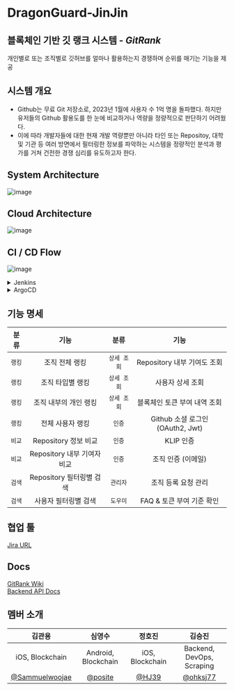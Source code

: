 # DragonGuard-JinJin
## 블록체인 기반 깃 랭크 시스템 - _GitRank_

개인별로 또는 조직별로 깃허브를 얼마나 활용하는지 경쟁하며 순위를 매기는 기능을 제공

## 시스템 개요
- Github는 무료 Git 저장소로, 2023년 1월에 사용자 수 1억 명을 돌파했다. 하지만 유저들의 Github 활용도를 한 눈에 비교하거나 역량을 정량적으로 판단하기 어려웠다.
- 이에 따라 개발자들에 대한 현재 개발 역량뿐만 아니라 타인 또는 Repositoy, 대학 및 기관 등 여러 방면에서 필터링한 정보를 파악하는 시스템을 정량적인 분석과 평가를 거쳐 건전한 경쟁 심리를 유도하고자 한다.

## System Architecture
![image](https://github.com/tukcom2023CD/DragonGuard-JinJin/assets/89020004/5dbf7b2e-cbc6-4412-882f-f20d848627a8)
## Cloud Architecture
![image](https://github.com/tukcom2023CD/DragonGuard-JinJin/assets/89020004/dbbbd6cf-5d62-4b17-91cb-292dee847027)
## CI / CD Flow
![image](https://github.com/tukcom2023CD/DragonGuard-JinJin/assets/89020004/7065b430-d8ee-4244-97b7-c1c7b24acf10)
<details>
<summary>Jenkins</summary>
<div>
<img src=https://github.com/tukcom2023CD/DragonGuard-JinJin/assets/89020004/109d420f-9c59-4db8-be39-480b026d375f/>
</div>
</details>
<details>
<summary>ArgoCD</summary>
<div>
<img src=https://github.com/tukcom2023CD/DragonGuard-JinJin/assets/89020004/a86bd15c-b3e1-440d-8b20-54b5f91285ec/>
</div>
</details>

## 기능 명세

|분류|기능|분류|기능| 
|:----:|:----:|:----:|:----:|
|`랭킹`|조직 전체 랭킹|`상세 조회`|Repository 내부 기여도 조회|
|`랭킹`|조직 타입별 랭킹|`상세 조회`|사용자 상세 조회|
|`랭킹`|조직 내부의 개인 랭킹|`상세 조회`|블록체인 토큰 부여 내역 조회|
|`랭킹`|전체 사용자 랭킹|`인증`|Github 소셜 로그인 (OAuth2, Jwt)|
|`비교`|Repository 정보 비교|`인증`|KLIP 인증|
|`비교`|Repository 내부 기여자 비교|`인증`|조직 인증 (이메일)|
|`검색`|Repository 필터링별 검색|`관리자`|조직 등록 요청 관리|
|`검색`|사용자 필터링별 검색|`도우미`|FAQ & 토큰 부여 기준 확인|

## 협업 툴
<a href="https://seoullian.atlassian.net/jira/software/projects/DJ/boards/2/backlog" target="_blank"> Jira URL</a>

## Docs
<a href="https://github.com/tukcom2023CD/DragonGuard-JinJin/wiki">GitRank Wiki</a><br>
<a href="https://ohksj77.github.io/DragonGuard-JinJin-API-Docs/">Backend API Docs</a>

## 멤버 소개

|김관용|심영수|정호진|김승진|
|:----:|:----:|:----:|:----:|
|iOS, Blockchain|Android, Blockchain|iOS, Blockchain|Backend, DevOps, Scraping|
|<a href="https://github.com/Sammuelwoojae">@Sammuelwoojae</a>|<a href="https://github.com/posite">@posite</a>|<a href="https://github.com/HJ39">@HJ39</a>|<a href="https://github.com/ohksj77">@ohksj77</a>|
